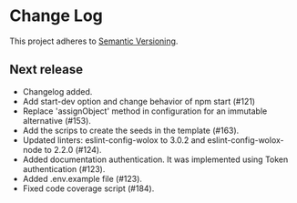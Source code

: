 # Change Log

This project adheres to [Semantic Versioning](http://semver.org/).

## Next release

* Changelog added.
* Add start-dev option and change behavior of npm start (#121)
* Replace 'assignObject' method in configuration for an immutable alternative (#153).
* Add the scrips to create the seeds in the template (#163).
* Updated linters: eslint-config-wolox to 3.0.2 and eslint-config-wolox-node to 2.2.0 (#124).
* Added documentation authentication. It was implemented using Token authentication (#123).
* Added .env.example file (#123).
* Fixed code coverage script (#184).
